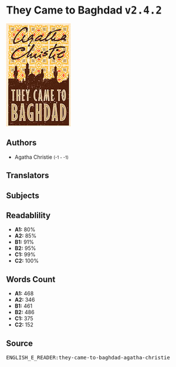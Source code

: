# They Came to Baghdad <kbd>v2.4.2</kbd>

![](./cover.medium.jpg "")

## Authors


 - Agatha Christie <small>(-1 - -1)</small>

## Translators



## Subjects



## Readablility


 - **A1:** 80%
 - **A2:** 85%
 - **B1:** 91%
 - **B2:** 95%
 - **C1:** 99%
 - **C2:** 100%

## Words Count


 - **A1:** 468
 - **A2:** 346
 - **B1:** 461
 - **B2:** 486
 - **C1:** 375
 - **C2:** 152

## Source


<kbd>ENGLISH_E_READER:they-came-to-baghdad-agatha-christie</kbd>

